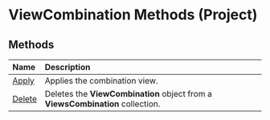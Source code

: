 
# ViewCombination Methods (Project)

## Methods



|**Name**|**Description**|
|:-----|:-----|
| [Apply](65375343-dbcf-1a4f-4c11-c6c52d052c11.md)|Applies the combination view.|
| [Delete](ae00027a-684a-907f-1555-c128e2b88a23.md)|Deletes the  **ViewCombination** object from a **ViewsCombination** collection.|
